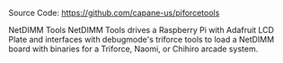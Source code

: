 Source Code:
https://github.com/capane-us/piforcetools

NetDIMM Tools
NetDIMM Tools drives a Raspberry Pi with Adafruit LCD Plate and interfaces with debugmode's triforce tools to load a NetDIMM board with binaries for a Triforce, Naomi, or Chihiro arcade system.

